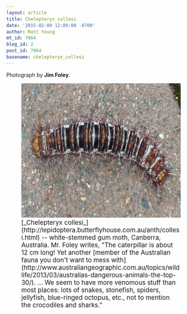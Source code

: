 ```yaml
---
layout: article
title: Chelepteryx collesi
date: '2015-02-09 12:00:00 -0700'
author: Matt Young
mt_id: 7064
blog_id: 2
post_id: 7064
basename: chelepteryx_collesi
---
```

Photograph by **Jim Foley**.

<figure>
<img src="/uploads/2015/P1110319_Foley_Caterpillar_600.JPG" alt="P1110319_Foley_Caterpillar_600.JPG" width="600" height="358" />
<figcaption markdown="span">
<big>[_Chelepteryx collesi_](http://lepidoptera.butterflyhouse.com.au/anth/collesi.html) -- white-stemmed gum moth, Canberra, Australia. Mr. Foley writes, "The caterpillar is about 12 cm long!  Yet another [member of the Australian fauna you don't want to mess with](http://www.australiangeographic.com.au/topics/wildlife/2013/03/australias-dangerous-animals-the-top-30/). ... We seem to have more venomous stuff than most places: lots of snakes, stonefish, spiders, jellyfish, blue-ringed octopus, etc., not to mention the crocodiles and sharks."</big>

</figcaption>
</figure>
